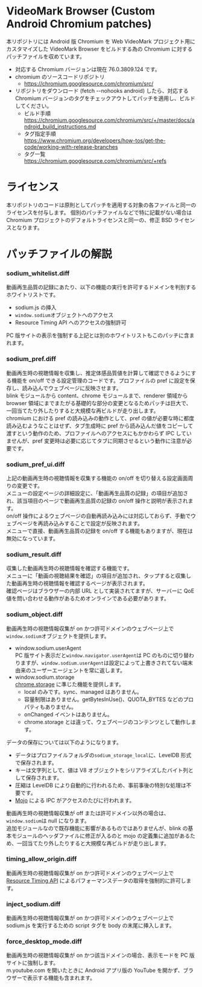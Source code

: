 # VideoMark Browser (Custom Android Chromium patches)
本リポジトリには Android 版 Chromium を Web VideoMark プロジェクト用にカスタマイズした VideoMark Browser をビルドする為の Chromium に対するパッチファイルを収めています。

* 対応する Chromium バージョンは現在 76.0.3809.124 です。
* chromium のソースコードリポジトリ
  * https://chromium.googlesource.com/chromium/src/  
* リポジトリをダウンロード (fetch --nohooks android) したら、対応する Chromium バージョンのタグをチェックアウトしてパッチを適用し、ビルドしてください。
  * ビルド手順  
  https://chromium.googlesource.com/chromium/src/+/master/docs/android_build_instructions.md
  * タグ指定手順  
  https://www.chromium.org/developers/how-tos/get-the-code/working-with-release-branches
  * タグ一覧  
  https://chromium.googlesource.com/chromium/src/+refs

# ライセンス
本リポジトリのコードは原則としてパッチを適用する対象の各ファイルと同一のライセンスを付与します。
個別のパッチファイルなどで特に記載がない場合は Chromium プロジェクトのデフォルトライセンスと同一の、修正 BSD ライセンスとなります。

# パッチファイルの解説
### sodium_whitelist.diff
動画再生品質の記録にあたり、以下の機能の実行を許可するドメインを判別するホワイトリストです。
- sodium.js の挿入
- ```window.sodium```オブジェクトへのアクセス
- Resource Timing API へのアクセスの強制許可

PC 版サイトの表示を強制する上記とは別のホワイトリストもこのパッチに含まれます。

### sodium_pref.diff
動画再生時の視聴情報を収集し、推定体感品質値を計算して確認できるようにする機能を on/off できる設定管理のコードです。プロファイルの pref に設定を保存し、読み込んでウェブページに反映させます。  
blink モジュールから content、chrome モジュールまで、renderer 領域から browser 領域にまでまたがる基礎的な部分の変更となるためパッチは巨大で、一回当てたり外したりすると大規模な再ビルドが走り出します。  
chromium における pref の読み込みの動作として、pref の値が必要な時に都度読み込むようなことはせず、タブ生成時に pref から読み込んだ値をコピーして渡すという動作のため、プロファイルへのアクセスにもかかわらず IPC していませんが、pref 変更時は必要に応じてタブに同期させるという動作に注意が必要です。

### sodium_pref_ui.diff
上記の動画再生時の視聴情報を収集する機能の on/off を切り替える設定画面周りの変更です。  
メニューの設定ページの詳細設定に、「動画再生品質の記録」の項目が追加され、該当項目のページで動画再生品質の記録の on/off 操作と説明が表示されます。  
on/off 操作によるウェブページの自動再読み込みには対応しておらず、手動でウェブページを再読み込みすることで設定が反映されます。  
メニューで直接、動画再生品質の記録を on/off する機能もありますが、現在は無効になっています。

### sodium_result.diff
収集した動画再生時の視聴情報を確認する機能です。  
メニューに「動画の視聴結果を確認」の項目が追加され、タップすると収集した動画再生時の視聴情報を確認するページが表示されます。  
確認ページはブラウザーの内部 URL として実装されてますが、サーバーに QoE 値を問い合わせる動作があるためオンラインである必要があります。

### sodium_object.diff
動画再生時の視聴情報収集が on かつ許可ドメインのウェブページ上で```window.sodium```オブジェクトを提供します。
- window.sodium.userAgent  
PC 版サイト表示だと```window.navigator.userAgent```は PC のものに切り替わりますが、```window.sodium.userAgent```は設定によって上書きされてない端末由来のユーザーエージェントを常に返します。
- window.sodium.storage  
[chrome.storage](https://developer.chrome.com/extensions/storage) に準じた機能を提供します。
  - local のみです。sync、managed はありません。
  - 容量制限はありません。getBytesInUse()、QUOTA_BYTES などのプロパティもありません。
  - onChanged イベントはありません。
  - chrome.storage とは違って、ウェブページのコンテンツとして動作します。

データの保存については以下のようになります。
- データはプロファイルフォルダの```sodium_storage_local```に、LevelDB 形式で保存されます。
- キーは文字列として、値は V8 オブジェクトをシリアライズしたバイト列として保存されます。
- 圧縮は LevelDB により自動的に行われるため、事前事後の特別な処理は不要です。
- [Mojo](https://chromium.googlesource.com/chromium/src/+/master/mojo/README.md) による IPC がアクセスのたびに行われます。

動画再生時の視聴情報収集が off または許可ドメイン以外の場合は、```window.sodium```は null になります。  
追加モジュールなので既存機能に影響があるものではありませんが、blink の基本モジュールのヘッダファイルに修正が入るのと mojo の定義集に追加があるため、一回当てたり外したりすると大規模な再ビルドが走り出します。

### timing_allow_origin.diff
動画再生時の視聴情報収集が on かつ許可ドメインのウェブページ上で [Resource Timing API](https://developer.mozilla.org/en-US/docs/Web/API/Resource_Timing_API) によるパフォーマンスデータの取得を強制的に許可します。

### inject_sodium.diff
動画再生時の視聴情報収集が on かつ許可ドメインのウェブページ上で sodium.js を実行するための script タグを body の末尾に挿入します。

### force_desktop_mode.diff
動画再生時の視聴情報収集が on かつ該当ドメインの場合、表示モードを PC 版サイトに強制します。  
m.youtube.com を開いたときに Android アプリ版の YouTube を開かず、ブラウザーで表示する機能も含まれます。
